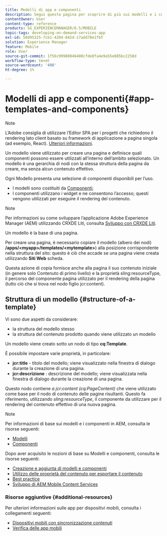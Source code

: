 ```yaml
---
title: Modelli di app e componenti
description: Segui questa pagina per scoprire di più sui modelli e i componenti dell’app. Fornisce informazioni dettagliate sulla struttura dei modelli.
contentOwner: User
content-type: reference
products: SG_EXPERIENCEMANAGER/6.5/MOBILE
topic-tags: developing-on-demand-services-app
exl-id: 58d95325-7cb1-4204-842d-17add70e1fbf
solution: Experience Manager
feature: Mobile
role: User
source-git-commit: 1f56c99980846400cfde8fa4e9a55e885bc2258d
workflow-type: tm+mt
source-wordcount: '408'
ht-degree: 1%

---
```


# Modelli di app e componenti{#app-templates-and-components}

>[!NOTE]
>
>L’Adobe consiglia di utilizzare l’Editor SPA per i progetti che richiedono il rendering lato client basato su framework di applicazione a pagina singola (ad esempio, React). [Ulteriori informazioni](/help/sites-developing/spa-overview.md).

Un modello viene utilizzato per creare una pagina e definisce quali componenti possono essere utilizzati all’interno dell’ambito selezionato. Un modello è una gerarchia di nodi con la stessa struttura della pagina da creare, ma senza alcun contenuto effettivo.

Ogni Modello presenta una selezione di componenti disponibili per l’uso.

* I modelli sono costituiti da [Componenti](/help/sites-developing/components.md);
* I componenti utilizzano i widget e ne consentono l’accesso; questi vengono utilizzati per eseguire il rendering del contenuto.

>[!NOTE]
>
>Per informazioni su come sviluppare l’applicazione Adobe Experience Manager (AEM) utilizzando CRXDE Liti, consulta [Sviluppo con CRXDE Liti](/help/sites-developing/developing-with-crxde-lite.md).

Un modello è la base di una pagina.

Per creare una pagina, è necessario copiare il modello (albero dei nodi) **/apps/&lt;myapp>/templates/&lt;mytemplate>**) alla posizione corrispondente nella struttura del sito: questo è ciò che accade se una pagina viene creata utilizzando **Siti Web** scheda.

Questa azione di copia fornisce anche alla pagina il suo contenuto iniziale (in genere solo Contenuto di primo livello) e la proprietà sling:resourceType, il percorso del componente pagina utilizzato per il rendering della pagina (tutto ciò che si trova nel nodo figlio jcr:content).

## Struttura di un modello {#structure-of-a-template}

Vi sono due aspetti da considerare:

* la struttura del modello stesso
* la struttura del contenuto prodotto quando viene utilizzato un modello

Un modello viene creato sotto un nodo di tipo **cq:Template**.

È possibile impostare varie proprietà, in particolare:

* **jcr:title** - titolo del modello; viene visualizzato nella finestra di dialogo durante la creazione di una pagina.
* **jcr:descrizione** : descrizione del modello; viene visualizzata nella finestra di dialogo durante la creazione di una pagina.

Questo nodo contiene *a jcr:content (cq:PageContent)* che viene utilizzato come base per il nodo di contenuto delle pagine risultanti. Questo fa riferimento, utilizzando *sling:resourceType*, il componente da utilizzare per il rendering del contenuto effettivo di una nuova pagina.

>[!NOTE]
>
>Per informazioni di base sui modelli e i componenti in AEM, consulta le risorse seguenti:
>
>* [Modelli](/help/sites-developing/templates.md)
>* [Componenti](/help/sites-developing/components.md)
>

Dopo aver acquisito le nozioni di base su Modelli e componenti, consulta le risorse seguenti:

* [Creazione e aggiunta di modelli e componenti](/help/mobile/mobile-ondemand-app-templates.md)
* [Utilizzo delle proprietà del contenuto per esportare il contenuto](/help/mobile/on-demand-content-properties-exporting.md)
* [Best practice](/help/mobile/best-practices-aem-mobile.md)
* [Sviluppo di AEM Mobile Content Services](/help/mobile/developing-content-services.md)

### Risorse aggiuntive {#additional-resources}

Per ulteriori informazioni sulle app per dispositivi mobili, consulta i collegamenti seguenti:

* [Dispositivi mobili con sincronizzazione contenuti](/help/mobile/mobile-ondemand-contentsync.md)
* [Verifica delle app mobili](/help/mobile/develop-mobile-apps-testing.md)
